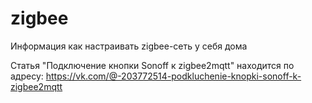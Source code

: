 # zigbee
Информация как настраивать zigbee-сеть у себя дома

Статья "Подключение кнопки Sonoff к zigbee2mqtt" находится по адресу:
https://vk.com/@-203772514-podkluchenie-knopki-sonoff-k-zigbee2mqtt